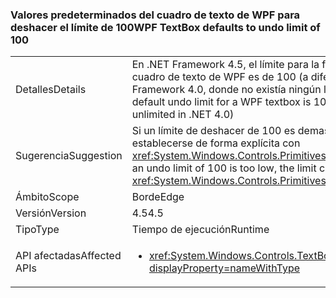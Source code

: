 ### <a name="wpf-textbox-defaults-to-undo-limit-of-100"></a><span data-ttu-id="b148f-101">Valores predeterminados del cuadro de texto de WPF para deshacer el límite de 100</span><span class="sxs-lookup"><span data-stu-id="b148f-101">WPF TextBox defaults to undo limit of 100</span></span>

|   |   |
|---|---|
|<span data-ttu-id="b148f-102">Detalles</span><span class="sxs-lookup"><span data-stu-id="b148f-102">Details</span></span>|<span data-ttu-id="b148f-103">En .NET Framework 4.5, el límite para la fase de reversión de un cuadro de texto de WPF es de 100 (a diferencia de .NET Framework 4.0, donde no existía ningún límite).</span><span class="sxs-lookup"><span data-stu-id="b148f-103">In .NET 4.5, the default undo limit for a WPF textbox is 100 (as opposed to being unlimited in .NET 4.0)</span></span>|
|<span data-ttu-id="b148f-104">Sugerencia</span><span class="sxs-lookup"><span data-stu-id="b148f-104">Suggestion</span></span>|<span data-ttu-id="b148f-105">Si un límite de deshacer de 100 es demasiado bajo, el límite puede establecerse de forma explícita con <xref:System.Windows.Controls.Primitives.TextBoxBase.UndoLimit></span><span class="sxs-lookup"><span data-stu-id="b148f-105">If an undo limit of 100 is too low, the limit can be set explicitly with <xref:System.Windows.Controls.Primitives.TextBoxBase.UndoLimit></span></span>|
|<span data-ttu-id="b148f-106">Ámbito</span><span class="sxs-lookup"><span data-stu-id="b148f-106">Scope</span></span>|<span data-ttu-id="b148f-107">Borde</span><span class="sxs-lookup"><span data-stu-id="b148f-107">Edge</span></span>|
|<span data-ttu-id="b148f-108">Versión</span><span class="sxs-lookup"><span data-stu-id="b148f-108">Version</span></span>|<span data-ttu-id="b148f-109">4.5</span><span class="sxs-lookup"><span data-stu-id="b148f-109">4.5</span></span>|
|<span data-ttu-id="b148f-110">Tipo</span><span class="sxs-lookup"><span data-stu-id="b148f-110">Type</span></span>|<span data-ttu-id="b148f-111">Tiempo de ejecución</span><span class="sxs-lookup"><span data-stu-id="b148f-111">Runtime</span></span>|
|<span data-ttu-id="b148f-112">API afectadas</span><span class="sxs-lookup"><span data-stu-id="b148f-112">Affected APIs</span></span>|<ul><li><xref:System.Windows.Controls.TextBox?displayProperty=nameWithType></li></ul>|


